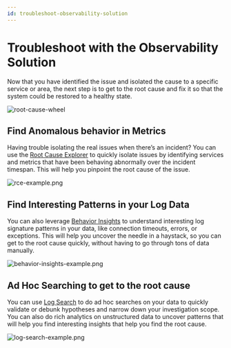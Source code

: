 ```yaml
---
id: troubleshoot-observability-solution
---
```


# Troubleshoot with the Observability Solution

Now that you have identified the issue and isolated the cause to a specific service or area, the next step is to get to the root cause and fix it so that the system could be restored to a healthy state.

![root-cause-wheel](/img/observability/root-cause-wheel.png)

## Find Anomalous behavior in Metrics

Having trouble isolating the real issues when there’s an incident? You can use the [Root Cause Explorer](/docs/observability/root-cause-explorer) to quickly isolate issues by identifying services and metrics that have been behaving abnormally over the incident timespan. This will help you pinpoint the root cause of the issue.

![rce-example.png](/img/observability/rce-example.png)

## Find Interesting Patterns in your Log Data 

You can also leverage [Behavior Insights](/docs/search/behavior-insights) to understand interesting log signature patterns in your data, like connection timeouts, errors, or exceptions. This will help you uncover the needle in a haystack, so you can get to the root cause quickly, without having to go through tons of data manually.  

![behavior-insights-example.png](/img/observability/behavior-insights-example.png)

## Ad Hoc Searching to get to the root cause

You can use [Log Search](/docs/search/get-started-with-search/search-page) to do ad hoc searches on your data to quickly validate or debunk hypotheses and narrow down your investigation scope. You can also do rich analytics on unstructured data to uncover patterns that will help you find interesting insights that help you find the root cause. 

![log-search-example.png](/img/observability/log-search-example.png)

